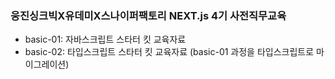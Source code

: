 ### 웅진싱크빅X유데미X스나이퍼팩토리 NEXT.js 4기 사전직무교육

-   basic-01: 자바스크립트 스타터 킷 교육자료
-   basic-02: 타입스크립트 스타터 킷 교육자료 (basic-01 과정을 타입스크립트로 마이그레이션)
